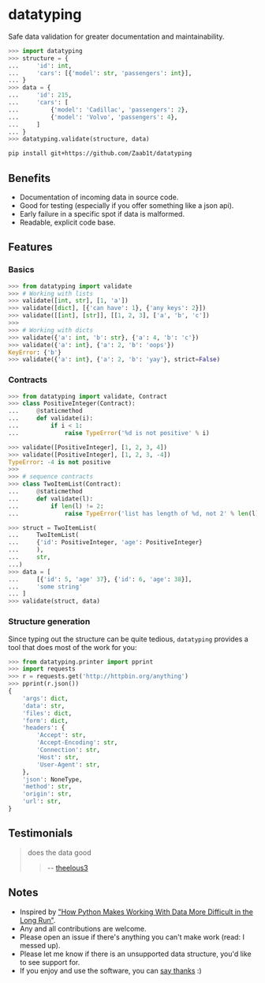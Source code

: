 # datatyping
Safe data validation for greater documentation and maintainability.

``` python
>>> import datatyping
>>> structure = {
...     'id': int,
...     'cars': [{'model': str, 'passengers': int}],
... }
>>> data = {
...     'id': 215,
...     'cars': [
...         {'model': 'Cadillac', 'passengers': 2},
...         {'model': 'Volvo', 'passengers': 4},
...     ]
... }
>>> datatyping.validate(structure, data)
```

``` bash
pip install git+https://github.com/Zaab1t/datatyping
```


## Benefits
- Documentation of incoming data in source code.
- Good for testing (especially if you offer something like a json api).
- Early failure in a specific spot if data is malformed.
- Readable, explicit code base.


## Features
### Basics
``` python
>>> from datatyping import validate
>>> # Working with lists
>>> validate([int, str], [1, 'a'])
>>> validate([dict], [{'can have': 1}, {'any keys': 2}])
>>> validate([[int], [str]], [[1, 2, 3], ['a', 'b', 'c'])
>>> 
>>> # Working with dicts
>>> validate({'a': int, 'b': str}, {'a': 4, 'b': 'c'})
>>> validate({'a': int}, {'a': 2, 'b': 'oops'})
KeyError: {'b'}
>>> validate({'a': int}, {'a': 2, 'b': 'yay'}, strict=False)
```
### Contracts
``` python
>>> from datatyping import validate, Contract
>>> class PositiveInteger(Contract):
...     @staticmethod
...     def validate(i):
...         if i < 1:
...             raise TypeError('%d is not positive' % i)

>>> validate([PositiveInteger], [1, 2, 3, 4])
>>> validate([PositiveInteger], [1, 2, 3, -4])
TypeError: -4 is not positive
>>>
>>> # sequence contracts
>>> class TwoItemList(Contract):
...     @staticmethod
...     def validate(l):
...         if len(l) != 2:
...             raise TypeError('list has length of %d, not 2' % len(l))

>>> struct = TwoItemList(
...     TwoItemList(
...	    {'id': PositiveInteger, 'age': PositiveInteger}
...     ),
...     str,
...)
>>> data = [
...     [{'id': 5, 'age' 37}, {'id': 6, 'age': 38}],
...     'some string'
... ]
>>> validate(struct, data)
```

### Structure generation
Since typing out the structure can be quite tedious, `datatyping` provides a tool that does most of the work for you:

``` python
>>> from datatyping.printer import pprint
>>> import requests
>>> r = requests.get('http://httpbin.org/anything')
>>> pprint(r.json())
{   
    'args': dict,
    'data': str,
    'files': dict,
    'form': dict,
    'headers': {   
        'Accept': str,
        'Accept-Encoding': str,
        'Connection': str,
        'Host': str,
        'User-Agent': str,
    },
    'json': NoneType,
    'method': str,
    'origin': str,
    'url': str,
}

```


## Testimonials
> does the data good
>> -- [theelous3](https://github.com/theelous3)


## Notes
- Inspired by ["How Python Makes Working With Data More Difficult in the Long Run"](https://jeffknupp.com/blog/2016/11/13/how-python-makes-working-with-data-more-difficult-in-the-long-run/).
- Any and all contributions are welcome.
- Please open an issue if there's anything you can't make work (read: I messed up).
- Please let me know if there is an unsupported data structure, you'd like to see support for.
- If you enjoy and use the software, you can [say thanks](https://saythanks.io/to/Zaab1t) :)
